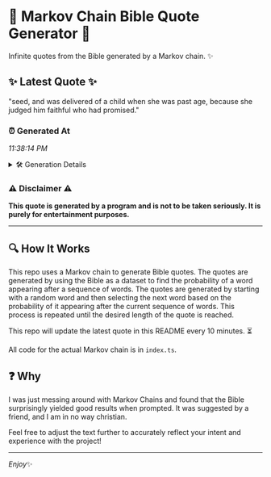 # 📖 Markov Chain Bible Quote Generator 📖

Infinite quotes from the Bible generated by a Markov chain. ✨

## ✨ Latest Quote ✨
"seed, and was delivered of a child when she was past age, because she judged him faithful who had promised."

### ⏰ Generated At
*11:38:14 PM*

<details>
    <summary>🛠️ Generation Details</summary>
    <p>
        <strong>🌱 Seed:</strong> seed,<br>
        <strong>🔄 Iterations:</strong> 19<br>
        <strong>📜 Context History:</strong><br>[ seed, ]: and<br>[ seed,, and ]: was<br>[ seed,, and, was ]: delivered<br>[ seed,, and, was, delivered ]: of<br>[ seed,, and, was, delivered, of ]: a<br>[ seed,, and, was, delivered, of, a ]: child<br>[ and, was, delivered, of, a, child ]: when<br>[ was, delivered, of, a, child, when ]: she<br>[ delivered, of, a, child, when, she ]: was<br>[ of, a, child, when, she, was ]: past<br>[ a, child, when, she, was, past ]: age,<br>[ child, when, she, was, past, age, ]: because<br>[ when, she, was, past, age,, because ]: she<br>[ she, was, past, age,, because, she ]: judged<br>[ was, past, age,, because, she, judged ]: him<br>[ past, age,, because, she, judged, him ]: faithful<br>[ age,, because, she, judged, him, faithful ]: who<br>[ because, she, judged, him, faithful, who ]: had<br>[ she, judged, him, faithful, who, had ]: promised.<br>
    </p>
</details>

### ⚠️ Disclaimer ⚠️
**This quote is generated by a program and is not to be taken seriously. It is purely for entertainment purposes.**

---

## 🔍 How It Works

This repo uses a Markov chain to generate Bible quotes. The quotes are generated by using the Bible as a dataset to find the probability of a word appearing after a sequence of words. The quotes are generated by starting with a random word and then selecting the next word based on the probability of it appearing after the current sequence of words. This process is repeated until the desired length of the quote is reached.

This repo will update the latest quote in this README every 10 minutes. ⏳

All code for the actual Markov chain is in `index.ts`.

## ❓ Why

I was just messing around with Markov Chains and found that the Bible surprisingly yielded good results when prompted. 
It was suggested by a friend, and I am in no way christian.

Feel free to adjust the text further to accurately reflect your intent and experience with the project!

---

*Enjoy*✨
